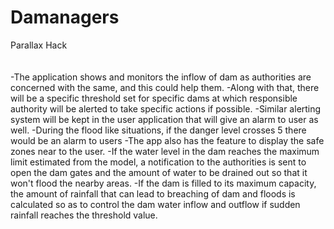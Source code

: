 # Damanagers
Parallax Hack<br/>
<br/>
<br/>
-The application shows and monitors the inflow of dam as authorities are concerned with the same, and this could help them.
-Along with that, there will be a specific threshold set for specific dams at which responsible authority will be alerted to take specific actions if possible.
-Similar alerting system will be kept in the user application that will give an alarm to user as well.
-During the flood like situations, if the danger level crosses 5 there would be an alarm to users 
-The app also has the feature to display the safe zones near to the user.
-If the water level in the dam reaches the maximum  limit estimated from the model, a notification to the authorities is sent to open the dam gates and the amount of water to be drained out so that it won't flood the nearby areas.
-If the dam is filled to its maximum capacity, the amount of rainfall that can lead to breaching of dam and floods is calculated so as to control the dam water inflow and outflow if sudden rainfall reaches the threshold value.
